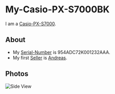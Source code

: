 # My-Casio-PX-S7000BK

I am a [Casio-PX-S7000](90000064.md).

## About

- My [Serial-Number](611004.md) is 954ADC72K001232AAA.
- My first [Seller](202000004.md) is [Andreas](1971091182.md).

## Photos

![Side View](400000229.jpg)
